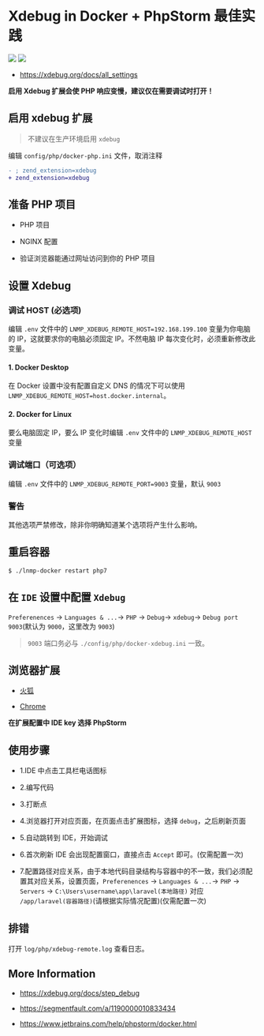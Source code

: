 # Xdebug in Docker + PhpStorm 最佳实践

[![](https://img.shields.io/badge/AD-%E8%85%BE%E8%AE%AF%E4%BA%91%E5%AE%B9%E5%99%A8%E6%9C%8D%E5%8A%A1-blue.svg)](https://cloud.tencent.com/act/cps/redirect?redirect=10058&cps_key=3a5255852d5db99dcd5da4c72f05df61) [![](https://img.shields.io/badge/Support-%E8%85%BE%E8%AE%AF%E4%BA%91%E8%87%AA%E5%AA%92%E4%BD%93-brightgreen.svg)](https://cloud.tencent.com/developer/support-plan?invite_code=13vokmlse8afh)

* https://xdebug.org/docs/all_settings

**启用 Xdebug 扩展会使 PHP 响应变慢，建议仅在需要调试时打开！**

## 启用 xdebug 扩展

> 不建议在生产环境启用 `xdebug`

编辑 `config/php/docker-php.ini` 文件，取消注释

```diff
- ; zend_extension=xdebug
+ zend_extension=xdebug
```

## 准备 PHP 项目

* PHP 项目

* NGINX 配置

* 验证浏览器能通过网址访问到你的 PHP 项目

## 设置 Xdebug

### 调试 HOST (必选项)

编辑 `.env` 文件中的 `LNMP_XDEBUG_REMOTE_HOST=192.168.199.100` 变量为你电脑的 IP，这就要求你的电脑必须固定 IP。不然电脑 IP 每次变化时，必须重新修改此变量。

#### 1. Docker Desktop

在 Docker 设置中没有配置自定义 DNS 的情况下可以使用 `LNMP_XDEBUG_REMOTE_HOST=host.docker.internal`。

#### 2. Docker for Linux

要么电脑固定 IP，要么 IP 变化时编辑 `.env` 文件中的 `LNMP_XDEBUG_REMOTE_HOST` 变量

### 调试端口（可选项）

编辑 `.env` 文件中的 `LNMP_XDEBUG_REMOTE_PORT=9003` 变量，默认 `9003`

### 警告

其他选项严禁修改，除非你明确知道某个选项将产生什么影响。

## 重启容器

```bash
$ ./lnmp-docker restart php7
```

## 在 `IDE` 设置中配置 `Xdebug`

`Preferenences` -> `Languages & ...`-> `PHP` -> `Debug`-> `xdebug`-> `Debug port 9003`(默认为 `9000`，这里改为 `9003`)

> `9003` 端口务必与 `./config/php/docker-xdebug.ini` 一致。

## 浏览器扩展

* [火狐](https://github.com/BrianGilbert/xdebug-helper-for-firefox)

* [Chrome](https://github.com/mac-cain13/xdebug-helper-for-chrome)

**在扩展配置中 IDE key 选择 PhpStorm**

## 使用步骤

* 1.IDE 中点击工具栏电话图标

* 2.编写代码

* 3.打断点

* 4.浏览器打开对应页面，在页面点击扩展图标，选择 `debug`，之后刷新页面

* 5.自动跳转到 IDE，开始调试

* 6.首次刷新 IDE 会出现配置窗口，直接点击 `Accept` 即可。(仅需配置一次)

* 7.配置路径对应关系，由于本地代码目录结构与容器中的不一致，我们必须配置其对应关系，设置页面，`Preferenences` -> `Languages & ...`-> `PHP` -> `Servers` -> `C:\Users\username\app\laravel(本地路径)` 对应 `/app/laravel(容器路径)`(请根据实际情况配置)(仅需配置一次)

## 排错

打开 `log/php/xdebug-remote.log` 查看日志。

## More Information

* https://xdebug.org/docs/step_debug

* https://segmentfault.com/a/1190000010833434

* https://www.jetbrains.com/help/phpstorm/docker.html
